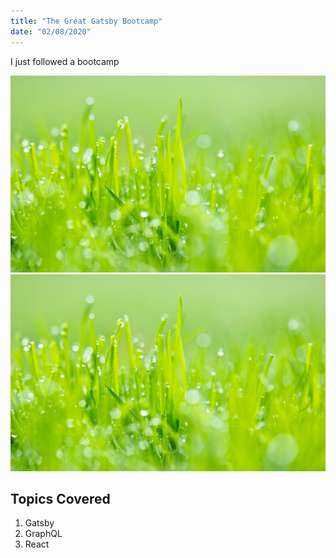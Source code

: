 ```yaml
---
title: "The Great Gatsby Bootcamp"
date: "02/08/2020"
---
```


I just followed a bootcamp

![Grass](./grass.jpg)
![Grass](./grass.jpg)

## Topics Covered

1. Gatsby
2. GraphQL
3. React